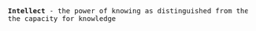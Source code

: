 <pre>
  <b>Intellect</b> - the power of knowing as distinguished from the power to feel and to will,
  the capacity for knowledge
</pre>
